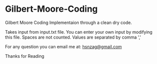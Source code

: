 # Gilbert-Moore-Coding

Gilbert Moore Coding Implementaion through a clean dry code.

Takes input from input.txt file.
You can enter your own input by modifying this file.
Spaces are not counted.
Values are separated by comma ','

For any question you can email me at: hsnzag@gmail.com

Thanks for Reading
